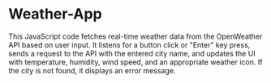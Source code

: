 # Weather-App

This JavaScript code fetches real-time weather data from the OpenWeather API based on user input. 
It listens for a button click or "Enter" key press, sends a request to the API with the entered city name, and updates the UI with temperature, humidity, wind speed, and an appropriate weather icon. 
If the city is not found, it displays an error message.
